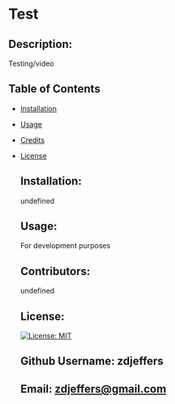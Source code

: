 # Test

  ## Description:
  Testing/video

   ## Table of Contents
* [Installation](#installation)
* [Usage](#usage)
* [Credits](#credits)
* [License](#license)
  
  ## Installation:
  undefined

  ## Usage:
  For development purposes

  ## Contributors:
  undefined
  ## License:

  [![License: MIT](https://img.shields.io/badge/License-MIT-yellow.svg)](https://opensource.org/licenses/MIT)

  ## Github Username: zdjeffers

  ## Email: zdjeffers@gmail.com
